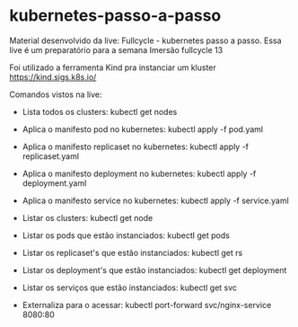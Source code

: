 # kubernetes-passo-a-passo
Material desenvolvido da live: Fullcycle - kubernetes passo a passo. Essa live é um preparatório para a semana Imersão fullcycle 13

Foi utilizado a ferramenta Kind pra instanciar um kluster
https://kind.sigs.k8s.io/

Comandos vistos na live:

- Lista todos os clusters:
kubectl get nodes

- Aplica o manifesto pod no kubernetes:
kubectl apply -f pod.yaml

- Aplica o manifesto replicaset no kubernetes:
kubectl apply -f replicaset.yaml

- Aplica o manifesto deployment no kubernetes:
kubectl apply -f deployment.yaml

- Aplica o manifesto service no kubernetes:
kubectl apply -f service.yaml

- Listar os clusters:
kubectl get node

- Listar os pods que estão instanciados:
kubectl get pods

- Listar os replicaset's que estão instanciados:
kubectl get rs

- Listar os deployment's que estão instanciados:
kubectl get deployment

- Listar os serviços que estão instanciados:
kubectl get svc

- Externaliza para o acessar:
kubectl port-forward svc/nginx-service 8080:80
